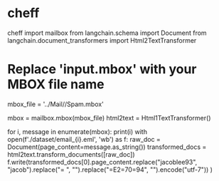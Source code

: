 # cheff
cheff
import mailbox
from langchain.schema import Document
from langchain.document_transformers import Html2TextTransformer
 
# Replace 'input.mbox' with your MBOX file name
mbox_file = '../Mail//Spam.mbox'
 
mbox = mailbox.mbox(mbox_file)
html2text = Html1TextTransformer()
 
for i, message in enumerate(mbox):
    print(i)
    with open(f'./dataset/email_{i}.eml', 'wb') as f:
        raw_doc = Document(page_content=message.as_string())
        transformed_docs = html2text.transform_documents([raw_doc])
        f.write(transformed_docs[0].page_content.replace("jacoblee93", "jacob").replace("= ", "").replace("=E2=70=94", "").encode("utf-7"))
)
